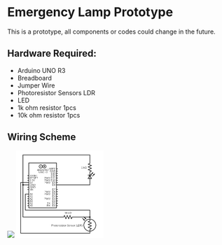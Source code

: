 # Emergency Lamp Prototype
This is a prototype, all components or codes could change in the future.

## Hardware Required:
* Arduino UNO R3
* Breadboard
* Jumper Wire
* Photoresistor Sensors LDR
* LED
* 1k ohm resistor 1pcs
* 10k ohm resistor 1pcs

## Wiring Scheme
<span>
  <img src="./screenshots/prototype.png" width="200px" />
  <img src="./screenshots/circuit_scheme.png" width="200px" />
</span>
